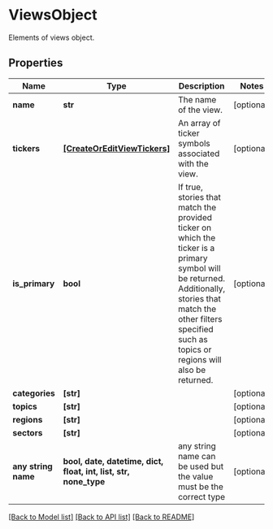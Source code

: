 # ViewsObject

Elements of views object.

## Properties
Name | Type | Description | Notes
------------ | ------------- | ------------- | -------------
**name** | **str** | The name of the view. | [optional] 
**tickers** | [**[CreateOrEditViewTickers]**](CreateOrEditViewTickers.md) | An array of ticker symbols associated with the view. | [optional] 
**is_primary** | **bool** | If true, stories that match the provided ticker on which the ticker is a primary symbol will be returned. Additionally, stories that match the other filters specified such as topics or regions will also be returned.              | [optional] 
**categories** | **[str]** |  | [optional] 
**topics** | **[str]** |  | [optional] 
**regions** | **[str]** |  | [optional] 
**sectors** | **[str]** |  | [optional] 
**any string name** | **bool, date, datetime, dict, float, int, list, str, none_type** | any string name can be used but the value must be the correct type | [optional]

[[Back to Model list]](../README.md#documentation-for-models) [[Back to API list]](../README.md#documentation-for-api-endpoints) [[Back to README]](../README.md)


